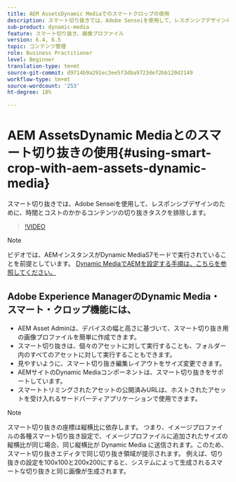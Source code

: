 ```yaml
---
title: AEM AssetsDynamic Mediaでのスマートクロップの使用
description: スマート切り抜きでは、Adobe Senseiを使用して、レスポンシブデザインのために、時間とコストのかかるコンテンツの切り抜きタスクを排除します。
sub-product: dynamic-media
feature: スマート切り抜き、画像プロファイル
version: 6.4, 6.5
topic: コンテンツ管理
role: Business Practitioner
level: Beginner
translation-type: tm+mt
source-git-commit: d9714b9a291ec3ee5f3dba9723de72bb120d2149
workflow-type: tm+mt
source-wordcount: '253'
ht-degree: 18%

---
```



# AEM AssetsDynamic Mediaとのスマート切り抜きの使用{#using-smart-crop-with-aem-assets-dynamic-media}

スマート切り抜きでは、Adobe Senseiを使用して、レスポンシブデザインのために、時間とコストのかかるコンテンツの切り抜きタスクを排除します。

>[!VIDEO](https://video.tv.adobe.com/v/21519/)

>[!NOTE]
>
>ビデオでは、AEMインスタンスがDynamic MediaS7モードで実行されていることを前提としています。 [Dynamic MediaでAEMを設定する手順は、こちらを参照してください。](https://helpx.adobe.com/jp/experience-manager/6-3/assets/using/config-dynamic-fp-14410.html)

## Adobe Experience ManagerのDynamic Media・スマート・クロップ機能には、

* AEM Asset Adminは、デバイスの幅と高さに基づいて、スマート切り抜き用の画像プロファイルを簡単に作成できます。
* スマート切り抜きは、個々のアセットに対して実行することも、フォルダー内のすべてのアセットに対して実行することもできます。
* 見やすいように、スマート切り抜き編集レイアウトをサイズ変更できます。
* AEMサイトのDynamic Mediaコンポーネントは、スマート切り抜きをサポートしています。
* スマートトリミングされたアセットの公開済みURLは、ホストされたアセットを受け入れるサードパーティアプリケーションで使用できます。

>[!NOTE]
>
>スマート切り抜きの座標は縦横比に依存します。 つまり、イメージプロファイルの各種スマート切り抜き設定で、イメージプロファイルに追加されたサイズの縦横比が同じ場合、同じ縦横比が Dynamic Media に送信されます。このため、スマート切り抜きエディタで同じ切り抜き領域が提示されます。 例えば、切り抜きの設定を100x100と200x200にすると、システムによって生成されるスマートな切り抜きと同じ画像が生成されます。
